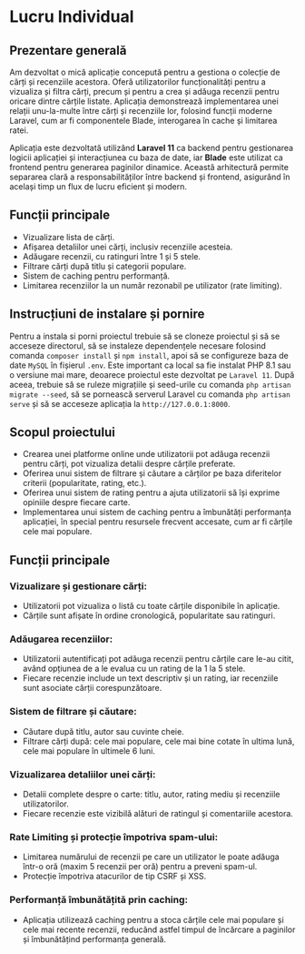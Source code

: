 # **Lucru Individual**

## **Prezentare generală**

Am dezvoltat o mică aplicație concepută pentru a gestiona o colecție de cărți și recenziile acestora. Oferă utilizatorilor funcționalități pentru a vizualiza și filtra cărți, precum și pentru a crea și adăuga recenzii pentru oricare dintre cărțile listate. Aplicația demonstrează implementarea unei relații unu-la-multe între cărți și recenziile lor, folosind funcții moderne Laravel, cum ar fi componentele Blade, interogarea în cache și limitarea ratei.

Aplicația este dezvoltată utilizând **Laravel 11** ca backend pentru gestionarea logicii aplicației și interacțiunea cu baza de date, iar **Blade** este utilizat ca frontend pentru generarea paginilor dinamice. Această arhitectură permite separarea clară a responsabilităților între backend și frontend, asigurând în același timp un flux de lucru eficient și modern.

## **Funcții principale**

-   Vizualizare lista de cărți.
-   Afișarea detaliilor unei cărți, inclusiv recenziile acesteia.
-   Adăugare recenzii, cu ratinguri între 1 și 5 stele.
-   Filtrare cărți după titlu și categorii populare.
-   Sistem de caching pentru performanță.
-   Limitarea recenziilor la un număr rezonabil pe utilizator (rate limiting).

## **Instrucțiuni de instalare și pornire**

Pentru a instala si porni proiectul trebuie să se cloneze proiectul și să se acceseze directorul, să se instaleze dependențele necesare folosind comanda `composer install` și `npm install`, apoi să se configureze baza de date `MySQL` în fișierul `.env`. Este important ca local sa fie instalat PHP 8.1 sau o versiune mai mare, deoarece proiectul este dezvoltat pe `Laravel 11`. După aceea, trebuie să se ruleze migrațiile și seed-urile cu comanda `php artisan migrate --seed`, să se pornească serverul Laravel cu comanda `php artisan serve` și să se acceseze aplicația la `http://127.0.0.1:8000`.

## **Scopul proiectului**

-   Crearea unei platforme online unde utilizatorii pot adăuga recenzii pentru cărți, pot vizualiza detalii despre cărțile preferate.
-   Oferirea unui sistem de filtrare și căutare a cărților pe baza diferitelor criterii (popularitate, rating, etc.).
-   Oferirea unui sistem de rating pentru a ajuta utilizatorii să își exprime opiniile despre fiecare carte.
-   Implementarea unui sistem de caching pentru a îmbunătăți performanța aplicației, în special pentru resursele frecvent accesate, cum ar fi cărțile cele mai populare.

## **Funcții principale**

### Vizualizare și gestionare cărți:

-   Utilizatorii pot vizualiza o listă cu toate cărțile disponibile în aplicație.
-   Cărțile sunt afișate în ordine cronologică, popularitate sau ratinguri.

### Adăugarea recenziilor:

-   Utilizatorii autentificați pot adăuga recenzii pentru cărțile care le-au citit, având opțiunea de a le evalua cu un rating de la 1 la 5 stele.
-   Fiecare recenzie include un text descriptiv și un rating, iar recenziile sunt asociate cărții corespunzătoare.

### Sistem de filtrare și căutare:

-   Căutare după titlu, autor sau cuvinte cheie.
-   Filtrare cărți după: cele mai populare, cele mai bine cotate în ultima lună, cele mai populare în ultimele 6 luni.

### Vizualizarea detaliilor unei cărți:

-   Detalii complete despre o carte: titlu, autor, rating mediu și recenziile utilizatorilor.
-   Fiecare recenzie este vizibilă alături de ratingul și comentariile acestora.

### Rate Limiting și protecție împotriva spam-ului:

-   Limitarea numărului de recenzii pe care un utilizator le poate adăuga într-o oră (maxim 5 recenzii per oră) pentru a preveni spam-ul.
-   Protecție împotriva atacurilor de tip CSRF și XSS.

### Performanță îmbunătățită prin caching:

-   Aplicația utilizează caching pentru a stoca cărțile cele mai populare și cele mai recente recenzii, reducând astfel timpul de încărcare a paginilor și îmbunătățind performanța generală.
